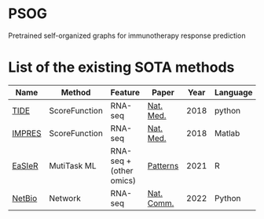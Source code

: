 # PSOG
Pretrained self-organized graphs for immunotherapy response prediction



# List of the existing SOTA methods

Name | Method| Feature | Paper | Year | Language
--- | --- |-- |-- |--- |--
[TIDE](https://github.com/liulab-dfci/TIDEpy) | ScoreFunction | RNA-seq |[Nat. Med.](https://www.nature.com/articles/s41591-018-0136-1) | 2018 |python
[IMPRES](https://github.com/noamaus/IMPRES-codes) | ScoreFunction |RNA-seq| [Nat. Med.](https://github.com/noamaus/IMPRES-codes) | 2018 | Matlab
[EaSIeR](https://github.com/olapuentesantana/easier_manuscript/tree/main) | MutiTask ML |RNA-seq + (other omics)|[Patterns](https://www.nature.com/articles/s41591-018-0136-1) | 2021 | R
[NetBio](https://github.com/SBIlab/NetBio) | Network |RNA-seq |[Nat. Comm.](https://www.nature.com/articles/s41591-018-0136-1) | 2022 |Python
